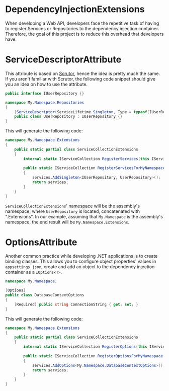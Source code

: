 # DependencyInjectionExtensions
When developing a Web API, developers face the repetitive task of having to register Services or Repositories to the dependency injection container. Therefore, the goal of this project is to reduce this overhead that developers have.

# ServiceDescriptorAttribute
This attribute is based on [Scrutor](https://github.com/khellang/Scrutor), hence the idea is pretty much the same. If you aren't familiar with Scrutor, the following code snippet should give you an idea on how to use the attribute.

```csharp
public interface IUserRepository {}

namespace My.Namespace.Repositories
{
    [ServiceDescriptor(ServiceLifetime.Singleton, Type = typeof(IUserRepository))]
    public class UserRepository : IUserRepository {}
}
```

This will generate the following code:

```csharp
namespace My.Namespace.Extensions
{
    public static partial class ServiceCollectionExtensions
    {
        internal static IServiceCollection RegisterServices(this IServiceCollection services) => services.RegisterServicesForMyNamespace();
        
        public static IServiceCollection RegisterServicesForMyNamespace(this IServiceCollection services)
        {
            services.AddSingleton<IUserRepository, UserRepository>();
            return services;
        }
    }
}
```

`ServiceCollectionExtensions`' namespace will be the assembly's namespace, where `UserRepository` is located, concatenated with ".Extensions". In our example, assuming that `My.Namespace` is the assembly's namespace, the end result will be `My.Namespace.Extensions`. 

# OptionsAttribute
Another common practice while developing .NET applications is to create binding classes. This allows you to configure object properties' values in `appsettings.json`, create and add an object to the dependency injection container as a `IOptions<T>`.

```csharp
namespace My.Namespace;

[Options]
public class DatabaseContextOptions
{
    [Required] public string ConnectionString { get; set; }
}
```

This will generate the following code:

```csharp
namespace My.Namespace.Extensions
{
    public static partial class ServiceCollectionExtensions
    {
        internal static IServiceCollection RegisterOptions(this IServiceCollection services) => services.RegisterOptionsForMyNamespace();
        
        public static IServiceCollection RegisterOptionsForMyNamespace(this IServiceCollection services)
        {
            services.AddOptions<My.Namespace.DatabaseContextOptions>().Bind(configuration.GetSection("DatabaseContextOptions"));
            return services;
        }
    }
}
```